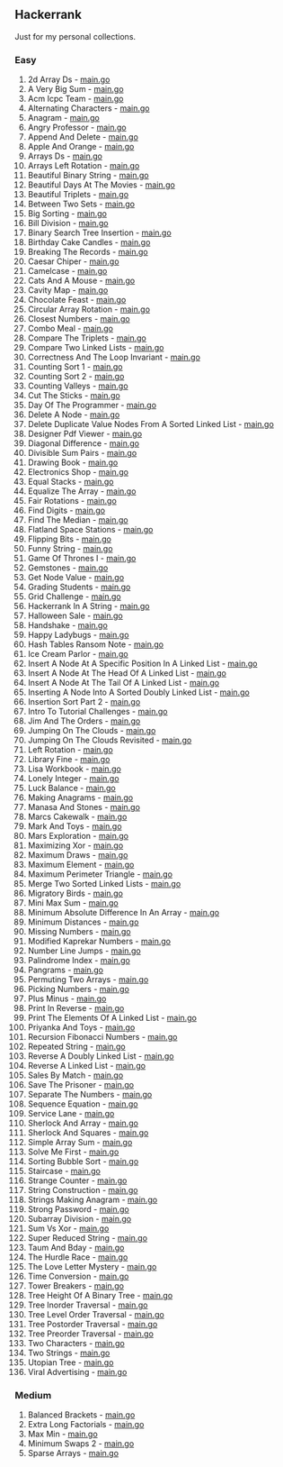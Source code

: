 ## Hackerrank

Just for my personal collections.

<!-- start dictionary -->

### Easy 
1. 2d Array Ds - [main.go](easy/2d-array-ds/main.go)
2. A Very Big Sum - [main.go](easy/a-very-big-sum/main.go)
3. Acm Icpc Team - [main.go](easy/acm-icpc-team/main.go)
4. Alternating Characters - [main.go](easy/alternating-characters/main.go)
5. Anagram - [main.go](easy/anagram/main.go)
6. Angry Professor - [main.go](easy/angry-professor/main.go)
7. Append And Delete - [main.go](easy/append-and-delete/main.go)
8. Apple And Orange - [main.go](easy/apple-and-orange/main.go)
9. Arrays Ds - [main.go](easy/arrays-ds/main.go)
10. Arrays Left Rotation - [main.go](easy/arrays-left-rotation/main.go)
11. Beautiful Binary String - [main.go](easy/beautiful-binary-string/main.go)
12. Beautiful Days At The Movies - [main.go](easy/beautiful-days-at-the-movies/main.go)
13. Beautiful Triplets - [main.go](easy/beautiful-triplets/main.go)
14. Between Two Sets - [main.go](easy/between-two-sets/main.go)
15. Big Sorting - [main.go](easy/big-sorting/main.go)
16. Bill Division - [main.go](easy/bill-division/main.go)
17. Binary Search Tree Insertion - [main.go](easy/binary-search-tree-insertion/main.go)
18. Birthday Cake Candles - [main.go](easy/birthday-cake-candles/main.go)
19. Breaking The Records - [main.go](easy/breaking-the-records/main.go)
20. Caesar Chiper - [main.go](easy/caesar-chiper/main.go)
21. Camelcase - [main.go](easy/camelcase/main.go)
22. Cats And A Mouse - [main.go](easy/cats-and-a-mouse/main.go)
23. Cavity Map - [main.go](easy/cavity-map/main.go)
24. Chocolate Feast - [main.go](easy/chocolate-feast/main.go)
25. Circular Array Rotation - [main.go](easy/circular-array-rotation/main.go)
26. Closest Numbers - [main.go](easy/closest-numbers/main.go)
27. Combo Meal - [main.go](easy/combo-meal/main.go)
28. Compare The Triplets - [main.go](easy/compare-the-triplets/main.go)
29. Compare Two Linked Lists - [main.go](easy/compare-two-linked-lists/main.go)
30. Correctness And The Loop Invariant - [main.go](easy/correctness-and-the-loop-invariant/main.go)
31. Counting Sort 1 - [main.go](easy/counting-sort-1/main.go)
32. Counting Sort 2 - [main.go](easy/counting-sort-2/main.go)
33. Counting Valleys - [main.go](easy/counting-valleys/main.go)
34. Cut The Sticks - [main.go](easy/cut-the-sticks/main.go)
35. Day Of The Programmer - [main.go](easy/day-of-the-programmer/main.go)
36. Delete A Node - [main.go](easy/delete-a-node/main.go)
37. Delete Duplicate Value Nodes From A Sorted Linked List - [main.go](easy/delete-duplicate-value-nodes-from-a-sorted-linked-list/main.go)
38. Designer Pdf Viewer - [main.go](easy/designer-pdf-viewer/main.go)
39. Diagonal Difference - [main.go](easy/diagonal-difference/main.go)
40. Divisible Sum Pairs - [main.go](easy/divisible-sum-pairs/main.go)
41. Drawing Book - [main.go](easy/drawing-book/main.go)
42. Electronics Shop - [main.go](easy/electronics-shop/main.go)
43. Equal Stacks - [main.go](easy/equal-stacks/main.go)
44. Equalize The Array - [main.go](easy/equalize-the-array/main.go)
45. Fair Rotations - [main.go](easy/fair-rotations/main.go)
46. Find Digits - [main.go](easy/find-digits/main.go)
47. Find The Median - [main.go](easy/find-the-median/main.go)
48. Flatland Space Stations - [main.go](easy/flatland-space-stations/main.go)
49. Flipping Bits - [main.go](easy/flipping-bits/main.go)
50. Funny String - [main.go](easy/funny-string/main.go)
51. Game Of Thrones I - [main.go](easy/game-of-thrones-i/main.go)
52. Gemstones - [main.go](easy/gemstones/main.go)
53. Get Node Value - [main.go](easy/get-node-value/main.go)
54. Grading Students - [main.go](easy/grading-students/main.go)
55. Grid Challenge - [main.go](easy/grid-challenge/main.go)
56. Hackerrank In A String - [main.go](easy/hackerrank-in-a-string/main.go)
57. Halloween Sale - [main.go](easy/halloween-sale/main.go)
58. Handshake - [main.go](easy/handshake/main.go)
59. Happy Ladybugs - [main.go](easy/happy-ladybugs/main.go)
60. Hash Tables Ransom Note - [main.go](easy/hash-tables-ransom-note/main.go)
61. Ice Cream Parlor - [main.go](easy/ice-cream-parlor/main.go)
62. Insert A Node At A Specific Position In A Linked List - [main.go](easy/insert-a-node-at-a-specific-position-in-a-linked-list/main.go)
63. Insert A Node At The Head Of A Linked List - [main.go](easy/insert-a-node-at-the-head-of-a-linked-list/main.go)
64. Insert A Node At The Tail Of A Linked List - [main.go](easy/insert-a-node-at-the-tail-of-a-linked-list/main.go)
65. Inserting A Node Into A Sorted Doubly Linked List - [main.go](easy/inserting-a-node-into-a-sorted-doubly-linked-list/main.go)
66. Insertion Sort Part 2 - [main.go](easy/insertion-sort-part-2/main.go)
67. Intro To Tutorial Challenges - [main.go](easy/intro-to-tutorial-challenges/main.go)
68. Jim And The Orders - [main.go](easy/jim-and-the-orders/main.go)
69. Jumping On The Clouds - [main.go](easy/jumping-on-the-clouds/main.go)
70. Jumping On The Clouds Revisited - [main.go](easy/jumping-on-the-clouds-revisited/main.go)
71. Left Rotation - [main.go](easy/left-rotation/main.go)
72. Library Fine - [main.go](easy/library-fine/main.go)
73. Lisa Workbook - [main.go](easy/lisa-workbook/main.go)
74. Lonely Integer - [main.go](easy/lonely-integer/main.go)
75. Luck Balance - [main.go](easy/luck-balance/main.go)
76. Making Anagrams - [main.go](easy/making-anagrams/main.go)
77. Manasa And Stones - [main.go](easy/manasa-and-stones/main.go)
78. Marcs Cakewalk - [main.go](easy/marcs-cakewalk/main.go)
79. Mark And Toys - [main.go](easy/mark-and-toys/main.go)
80. Mars Exploration - [main.go](easy/mars-exploration/main.go)
81. Maximizing Xor - [main.go](easy/maximizing-xor/main.go)
82. Maximum Draws - [main.go](easy/maximum-draws/main.go)
83. Maximum Element - [main.go](easy/maximum-element/main.go)
84. Maximum Perimeter Triangle - [main.go](easy/maximum-perimeter-triangle/main.go)
85. Merge Two Sorted Linked Lists - [main.go](easy/merge-two-sorted-linked-lists/main.go)
86. Migratory Birds - [main.go](easy/migratory-birds/main.go)
87. Mini Max Sum - [main.go](easy/mini-max-sum/main.go)
88. Minimum Absolute Difference In An Array - [main.go](easy/minimum-absolute-difference-in-an-array/main.go)
89. Minimum Distances - [main.go](easy/minimum-distances/main.go)
90. Missing Numbers - [main.go](easy/missing-numbers/main.go)
91. Modified Kaprekar Numbers - [main.go](easy/modified-kaprekar-numbers/main.go)
92. Number Line Jumps - [main.go](easy/number-line-jumps/main.go)
93. Palindrome Index - [main.go](easy/palindrome-index/main.go)
94. Pangrams - [main.go](easy/pangrams/main.go)
95. Permuting Two Arrays - [main.go](easy/permuting-two-arrays/main.go)
96. Picking Numbers - [main.go](easy/picking-numbers/main.go)
97. Plus Minus - [main.go](easy/plus-minus/main.go)
98. Print In Reverse - [main.go](easy/print-in-reverse/main.go)
99. Print The Elements Of A Linked List - [main.go](easy/print-the-elements-of-a-linked-list/main.go)
100. Priyanka And Toys - [main.go](easy/priyanka-and-toys/main.go)
101. Recursion Fibonacci Numbers - [main.go](easy/recursion-fibonacci-numbers/main.go)
102. Repeated String - [main.go](easy/repeated-string/main.go)
103. Reverse A Doubly Linked List - [main.go](easy/reverse-a-doubly-linked-list/main.go)
104. Reverse A Linked List - [main.go](easy/reverse-a-linked-list/main.go)
105. Sales By Match - [main.go](easy/sales-by-match/main.go)
106. Save The Prisoner - [main.go](easy/save-the-prisoner/main.go)
107. Separate The Numbers - [main.go](easy/separate-the-numbers/main.go)
108. Sequence Equation - [main.go](easy/sequence-equation/main.go)
109. Service Lane - [main.go](easy/service-lane/main.go)
110. Sherlock And Array - [main.go](easy/sherlock-and-array/main.go)
111. Sherlock And Squares - [main.go](easy/sherlock-and-squares/main.go)
112. Simple Array Sum - [main.go](easy/simple-array-sum/main.go)
113. Solve Me First - [main.go](easy/solve-me-first/main.go)
114. Sorting Bubble Sort - [main.go](easy/sorting-bubble-sort/main.go)
115. Staircase - [main.go](easy/staircase/main.go)
116. Strange Counter - [main.go](easy/strange-counter/main.go)
117. String Construction - [main.go](easy/string-construction/main.go)
118. Strings Making Anagram - [main.go](easy/strings-making-anagram/main.go)
119. Strong Password - [main.go](easy/strong-password/main.go)
120. Subarray Division - [main.go](easy/subarray-division/main.go)
121. Sum Vs Xor - [main.go](easy/sum-vs-xor/main.go)
122. Super Reduced String - [main.go](easy/super-reduced-string/main.go)
123. Taum And Bday - [main.go](easy/taum-and-bday/main.go)
124. The Hurdle Race - [main.go](easy/the-hurdle-race/main.go)
125. The Love Letter Mystery - [main.go](easy/the-love-letter-mystery/main.go)
126. Time Conversion - [main.go](easy/time-conversion/main.go)
127. Tower Breakers - [main.go](easy/tower-breakers/main.go)
128. Tree Height Of A Binary Tree - [main.go](easy/tree-height-of-a-binary-tree/main.go)
129. Tree Inorder Traversal - [main.go](easy/tree-inorder-traversal/main.go)
130. Tree Level Order Traversal - [main.go](easy/tree-level-order-traversal/main.go)
131. Tree Postorder Traversal - [main.go](easy/tree-postorder-traversal/main.go)
132. Tree Preorder Traversal - [main.go](easy/tree-preorder-traversal/main.go)
133. Two Characters - [main.go](easy/two-characters/main.go)
134. Two Strings - [main.go](easy/two-strings/main.go)
135. Utopian Tree - [main.go](easy/utopian-tree/main.go)
136. Viral Advertising - [main.go](easy/viral-advertising/main.go)


### Medium 
1. Balanced Brackets - [main.go](medium/balanced-brackets/main.go)
2. Extra Long Factorials - [main.go](medium/extra-long-factorials/main.go)
3. Max Min - [main.go](medium/max-min/main.go)
4. Minimum Swaps 2 - [main.go](medium/minimum-swaps-2/main.go)
5. Sparse Arrays - [main.go](medium/sparse-arrays/main.go)

<!-- end dictionary -->
